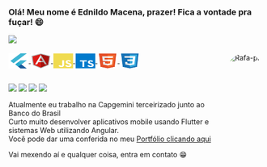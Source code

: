 ### Olá! Meu nome é Ednildo Macena, prazer! Fica a vontade pra fuçar! 😄

<div align="left">
  <a href="https://github.com/nildomacena">
  <img height="180em" src="https://github-readme-stats.vercel.app/api/top-langs/?username=nildomacena&layout=compact&langs_count=7&theme=onedark"/>
</div>
<div style="display: inline_block"><br>
  <img align="center" alt="Flutter" height="30" width="40" src="https://raw.githubusercontent.com/devicons/devicon/master/icons/flutter/flutter-original.svg">
  <img align="center" alt="Angular" height="30" width="40" src="https://raw.githubusercontent.com/devicons/devicon/master/icons/angularjs/angularjs-original.svg">
  <img align="center" alt="JS" height="30" width="40" src="https://raw.githubusercontent.com/devicons/devicon/master/icons/javascript/javascript-plain.svg">
  <img align="center" alt="TS" height="30" width="40" src="https://raw.githubusercontent.com/devicons/devicon/master/icons/typescript/typescript-plain.svg">
  <img align="center" alt="HTML" height="30" width="40" src="https://raw.githubusercontent.com/devicons/devicon/master/icons/html5/html5-original.svg">
  <img align="center" alt="CSS" height="30" width="40" src="https://raw.githubusercontent.com/devicons/devicon/master/icons/css3/css3-original.svg">
  <img align="right" alt="Rafa-pic" height="150" style="border-radius:50px;" src="https://firebasestorage.googleapis.com/v0/b/mymenu-40ca7.appspot.com/o/avatar.jfif?alt=media&token=07d99c9e-f534-4c12-95e4-7b62ddf068a6">
</div>
  
  ##
 
<div> 
  <a href="https://www.linkedin.com/in/ednildo-macena" target="_blank"><img src="https://img.shields.io/badge/-LinkedIn-%230077B5?style=for-the-badge&logo=linkedin&logoColor=white" target="_blank"></a>
  <a href = "mailto:ednildo@outlook.com.br"><img src="https://img.shields.io/badge/-Outlook-%23333?style=for-the-badge&logo=gmail&logoColor=white" target="_blank"></a>
  <a href = "https://t.me/NildoMacena"><img src="https://img.shields.io/badge/Telegram-7289DA?style=for-the-badge&logo=telegram&logoColor=white" target="_blank"></a>
  <a href="https://instagram.com/nildinhomacena" target="_blank"><img src="https://img.shields.io/badge/-Instagram-%23E4405F?style=for-the-badge&logo=instagram&logoColor=white" target="_blank"></a>
</div>

Atualmente eu trabalho na Capgemini terceirizado junto ao Banco do Brasil<br>
Curto muito desenvolver aplicativos mobile usando Flutter e sistemas Web utilizando Angular.<br>
Você pode dar uma conferida no meu [Portfólio clicando aqui](https://bit.ly/nildo-macena)<br>

Vai mexendo aí e qualquer coisa, entra em contato 😁
